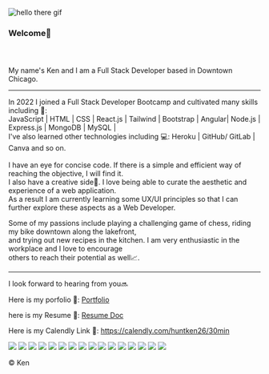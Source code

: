 ![hello there gif](https://user-images.githubusercontent.com/107738986/193397998-15f587a4-8c8d-4c9c-a335-ff341c442b83.gif)
### Welcome👋<br/><br/><br/>

My name's Ken and I am a Full Stack Developer based in Downtown Chicago. <br/>
___

In 2022 I joined a Full Stack Developer Bootcamp and cultivated many skills including :muscle:: <br/>
JavaScript | HTML | CSS | React.js | Tailwind | Bootstrap | Angular| Node.js | Express.js | MongoDB | MySQL | <br/>
I've also learned other technologies including :computer:: Heroku | GitHub/ GitLab | Canva and so on.<br/><br/>
I have an eye for concise code. If there is a simple and efficient way of reaching the objective, I will find it. <br/>
I also have a creative side:art:. I love being able to curate the aesthetic and experience of a web application. <br/>
As a result I am currently learning some UX/UI principles so that I can further explore these aspects as a Web Developer.<br/>

Some of my passions include playing a challenging game of chess, riding my bike downtown along the lakefront,<br/>
and trying out new recipes in the kitchen. I am very enthusiastic in the workplace and I love to encourage <br/>others to reach their potential as well:chart_with_upwards_trend:. <br/>
___

I look forward to hearing from you:soon:<br/>

Here is my porfolio :open_file_folder:: [Portfolio](https://huntken26.github.io/myPortfolio/)<br/>

here is my Resume :page_with_curl:: [Resume Doc](https://docs.google.com/document/d/1_gxyKok86Q12vxlxo4zlTrzHp5G3M0JT/edit?usp=sharing&ouid=104734253715428602881&rtpof=true&sd=true)

Here is my Calendly Link :calendar:: https://calendly.com/huntken26/30min

<p>
  <img src="https://img.shields.io/badge/Visual_Studio_Code-0078D4?style=for-the-badge&logo=visual%20studio%20code&logoColor=white" />
  <img src="https://img.shields.io/badge/Python-3776AB?style=for-the-badge&logo=python&logoColor=white" />
  <img src="https://img.shields.io/badge/HTML5-E34F26?style=for-the-badge&logo=html5&logoColor=white" />
  <img src="https://img.shields.io/badge/CSS3-1572B6?style=for-the-badge&logo=css3&logoColor=white" />
  <img src="https://img.shields.io/badge/JavaScript-323330?style=for-the-badge&logo=javascript&logoColor=F7DF1E" />
  <img src="https://img.shields.io/badge/TypeScript-007ACC?style=for-the-badge&logo=typescript&logoColor=white" />
  <img src="https://img.shields.io/badge/Java-ED8B00?style=for-the-badge&logo=java&logoColor=white" />
  <img src="https://img.shields.io/badge/Vue.js-35495E?style=for-the-badge&logo=vuedotjs&logoColor=4FC08D" />
  <img src="https://img.shields.io/badge/Angular-DD0031?style=for-the-badge&logo=angular&logoColor=white" />
  <img src="https://img.shields.io/badge/AngularJS-E23237?style=for-the-badge&logo=angularjs&logoColor=white" />
  <img src="https://img.shields.io/badge/Bootstrap-563D7C?style=for-the-badge&logo=bootstrap&logoColor=white" />
  <img src="https://img.shields.io/badge/Tailwind_CSS-38B2AC?style=for-the-badge&logo=tailwind-css&logoColor=white" />
  <img src="https://img.shields.io/badge/jQuery-0769AD?style=for-the-badge&logo=jquery&logoColor=white" />
  <img src="https://img.shields.io/badge/Node.js-339933?style=for-the-badge&logo=nodedotjs&logoColor=white" />
  <img src="https://img.shields.io/badge/PHP-777BB4?style=for-the-badge&logo=php&logoColor=white" />
  <img src="https://img.shields.io/badge/json-5E5C5C?style=for-the-badge&logo=json&logoColor=white" />
</p>



 &copy; Ken


